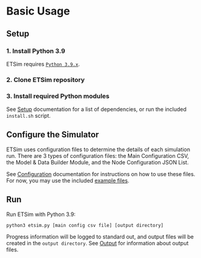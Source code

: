 # Basic Usage

##  Setup

### 1. Install Python 3.9

ETSim requires [`Python 3.9.x`](https://www.python.org/downloads/release/python-390/).

### 2. Clone ETSim repository

### 3. Install required Python modules

See [Setup]() documentation for a list of dependencies, or run the included `install.sh` script.

## Configure the Simulator

ETSim uses configuration files to determine the details of each simulation run. There are 3 types of configuration files: the Main Configuration CSV, the Model & Data Builder Module, and the Node Configuration JSON List.

See [Configuration]() documentation for instructions on how to use these files. For now, you may use the included [example files]().

## Run

Run ETSim with Python 3.9:

`python3 etsim.py [main config csv file] [output directory]`

Progress information will be logged to standard out, and output files will be created in the `output directory`. See [Output]() for information about output files.